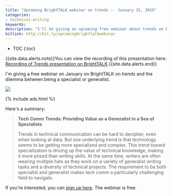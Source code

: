 ```yaml
---
title: "Upcoming BrightTALK webinar on trends -- January 15, 2019"
categories:
- technical-writing
keywords:
description: "I'll be giving an upcoming free webinar about trends on BrightTALK on January 15, 2019."
bitlink: http://bit.ly/upcomingbrighttalkwebinar
---
```


* TOC
{:toc}

{{site.data.alerts.note}}You can view the recording of this presentation here: <a href='https://idratherbewriting.com/2019/01/17/recording-brighttalk-trends/'>Recording of Trends presentation on BrightTALK</a>.{{site.data.alerts.end}}

I'm giving a free webinar on January on BrightTALK on trends and the dilemma between being a specialist or generalist.

<a href="https://www.brighttalk.com/webcast/9273/343232"><img src="https://s3.us-west-1.wasabisys.com/idbwmedia.com/images/brighttalkwebinar.png" /></a>

{% include ads.html %}

Here's a summary:

> **Tech Comm Trends: Providing Value as a Generalist in a Sea of Specialists**
>
> Trends in technical communication can be hard to decipher, even when looking at data. But one underlying trend is that technology seems to be getting more specialized and complex. This trend toward specialization is driving up the value of technical knowledge, making it more prized than writing skills. At the same time, writers are often wearing multiple hats as they work on a variety of generalist writing tasks and a diversity of technical projects. The requirement to be both specialist and generalist makes tech comm a particularly challenging field to navigate.

If you're interested, you can [sign up here](https://www.brighttalk.com/webcast/9273/343232). The webinar is free.
